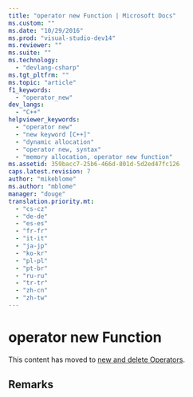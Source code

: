 ```yaml
---
title: "operator new Function | Microsoft Docs"
ms.custom: ""
ms.date: "10/29/2016"
ms.prod: "visual-studio-dev14"
ms.reviewer: ""
ms.suite: ""
ms.technology: 
  - "devlang-csharp"
ms.tgt_pltfrm: ""
ms.topic: "article"
f1_keywords: 
  - "operator_new"
dev_langs: 
  - "C++"
helpviewer_keywords: 
  - "operator new"
  - "new keyword [C++]"
  - "dynamic allocation"
  - "operator new, syntax"
  - "memory allocation, operator new function"
ms.assetid: 359bacc7-25b6-466d-801d-5d2ed47fc126
caps.latest.revision: 7
author: "mikeblome"
ms.author: "mblome"
manager: "douge"
translation.priority.mt: 
  - "cs-cz"
  - "de-de"
  - "es-es"
  - "fr-fr"
  - "it-it"
  - "ja-jp"
  - "ko-kr"
  - "pl-pl"
  - "pt-br"
  - "ru-ru"
  - "tr-tr"
  - "zh-cn"
  - "zh-tw"
---
```

# operator new Function
This content has moved to [new and delete Operators](/visual-cpp/cpp/new-and-delete-operators).  
  
## Remarks